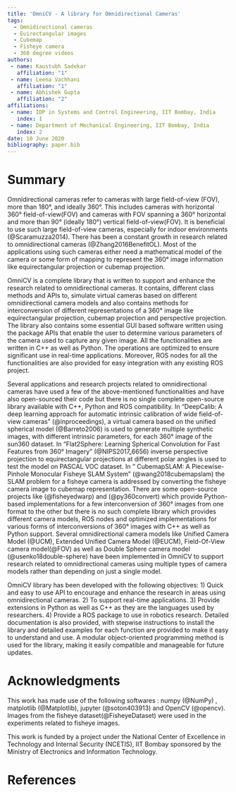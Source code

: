 ```yaml
---
title: 'OmniCV - A library for Omnidirectional Cameras'
tags:
  - Omnidirectional cameras
  - Euirectangular images
  - Cubemap
  - Fisheye camera
  - 360 degree videos
authors:
 - name: Kaustubh Sadekar
   affiliation: "1"
 - name: Leena Vachhani
   affiliation: "1"
 - name: Abhishek Gupta
   affiliation: "2"
affiliations:
 - name: IDP in Systems and Control Engineering, IIT Bombay, India
   index: 1
 - name: Department of Mechanical Engineering, IIT Bombay, India
   index: 2
date: 10 June 2020
bibliography: paper.bib
---
```


# Summary 
Omnidirectional cameras refer to cameras with large field-of-view (FOV), more than 180°, and ideally 360°. This includes cameras with horizontal 360° field-of-view(FOV) and cameras with FOV spanning a 360° horizontal and more than 90° (ideally 180°) vertical field-of-view(FOV). It is beneficial to use such large field-of-view cameras, especially for indoor environments (@Scaramuzza2014). There has been a constant growth in research related to omnidirectional cameras (@Zhang2016BenefitOL). Most of the applications using such cameras either need a mathematical model of the camera or some form of mapping to represent the 360° image information like equirectangular projection or cubemap projection.

OmniCV is a complete library that is written to support and enhance the research related to omnidirectional cameras. It contains, different class methods and APIs to, simulate virtual cameras based on different omnidirectional camera models and also contains methods for interconversion of different representations of a 360° image like equirectangular projection, cubemap projection and perspective projection. The library also contains some essential GUI based software written using the package APIs that enable the user to determine various parameters of the camera used to capture any given image. All the functionalities are written in C++ as well as Python. The operations are optimized to ensure significant use in real-time applications. Moreover, ROS nodes for all the functionalities are also provided for easy integration with any existing ROS project. 

Several applications and research projects related to omnidirectional cameras have used a few of the above-mentioned functionalities and have also open-sourced their code but there is no single complete open-source library available with C++, Python and ROS compatibility. In “DeepCalib: A deep learning approach for automatic intrinsic calibration of wide field-of-view cameras” (@inproceedings), a virtual camera based on the unified spherical model (@Barreto2006) is used to generate multiple synthetic images, with different intrinsic parameters, for each 360° image of the sun360 dataset. In “Flat2Sphere: Learning Spherical Convolution for Fast Features from 360° Imagery” (@NIPS2017_6656) inverse perspective projection to equirectangular projections at different polar angles is used to test the model on PASCAL VOC dataset. In ” CubemapSLAM: A Piecewise-Pinhole Monocular Fisheye SLAM System” (@wang2018cubemapslam) the SLAM problem for a fisheye camera is addressed by converting the fisheye camera image to cubemap representation. There are some open-source projects like (@fisheyedwarp) and (@py360convert) which provide Python-based implementations for a few interconversion of 360° images from one format to the other but there is no such complete library which provides different camera models, ROS nodes and optimized implementations for various forms of interconversions of 360° images with C++ as well as Python support. Several omnidirectional camera models like Unified Camera Model (@UCM), Extended Unified Camera Model (@EUCM), Field-Of-View camera model(@FOV) as well as Double Sphere camera model (@usenko18double-sphere) have been implemented in OmniCV to support research related to omnidirectional cameras using multiple types of camera models rather than depending on just a single model.

OmniCV library has been developed with the following objectives: 1) Quick and easy to use API to encourage and enhance the research in areas using omnidirectional cameras. 2) To support real-time applications. 3) Provide extensions in Python as well as C++ as they are the languages used by researchers. 4) Provide a ROS package to use in robotics research. 
Detailed documentation is also provided, with stepwise instructions to install the library and detailed examples for each function are provided to make it easy to understand and use. A modular object-oriented programming method is used for the library, making it easily compatible and manageable for future updates. 

# Acknowledgments 
This work has made use of the following softwares : 
numpy (@NumPy) , matplotlib (@Matplotlib), jupyter (@soton403913) and OpenCV (@opencv).
Images from the fisheye dataset(@FisheyeDataset) were used in the experiments related to fisheye images.

This work is funded by a project under the National Center of Excellence in Technology and Internal Security (NCETIS), IIT Bombay sponsored by the Ministry of Electronics and Information Technology.

# References

